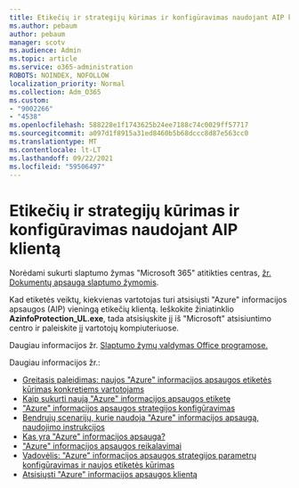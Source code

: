 ```yaml
---
title: Etikečių ir strategijų kūrimas ir konfigūravimas naudojant AIP klientą
ms.author: pebaum
author: pebaum
manager: scotv
ms.audience: Admin
ms.topic: article
ms.service: o365-administration
ROBOTS: NOINDEX, NOFOLLOW
localization_priority: Normal
ms.collection: Adm_O365
ms.custom:
- "9002266"
- "4538"
ms.openlocfilehash: 588228e1f1743625b24ee7188c74c0029ff57717
ms.sourcegitcommit: a097d1f8915a31ed8460b5b68dccc8d87e563cc0
ms.translationtype: MT
ms.contentlocale: lt-LT
ms.lasthandoff: 09/22/2021
ms.locfileid: "59506497"
---
```

# <a name="creating-and-configuring-labels-and-policies-with-aip-client"></a>Etikečių ir strategijų kūrimas ir konfigūravimas naudojant AIP klientą

Norėdami sukurti slaptumo žymas "Microsoft 365" atitikties centras, [žr. Dokumentų apsauga slaptumo žymomis](https://docs.microsoft.com/microsoft-365/business-video/create-sensitivity-labels).

Kad etiketės veiktų, kiekvienas vartotojas turi atsisiųsti "Azure" informacijos apsaugos (AIP) vieningą etikečių klientą. Ieškokite žiniatinklio **AzinfoProtection_UL.exe**, tada atsisiųskite jį iš "Microsoft" atsisiuntimo centro ir paleiskite jį vartotojų kompiuteriuose.

Daugiau informacijos žr. [Slaptumo žymų valdymas Office programose.](https://docs.microsoft.com/microsoft-365/compliance/sensitivity-labels-office-apps)

Daugiau informacijos žr.: 

- [Greitasis paleidimas: naujos "Azure" informacijos apsaugos etiketės kūrimas konkretiems vartotojams](https://docs.microsoft.com/azure/information-protection/quickstart-label-specificusers)
- [Kaip sukurti naują "Azure" informacijos apsaugos etiketę](https://docs.microsoft.com/azure/information-protection/configure-policy-new-label)
- ["Azure" informacijos apsaugos strategijos konfigūravimas](https://docs.microsoft.com/azure/information-protection/configure-policy)
- [Bendrųjų scenarijų, kurie naudoja "Azure" informacijos apsaugą, naudojimo instrukcijos](https://docs.microsoft.com/azure/information-protection/how-to-guides)
- [Kas yra "Azure" informacijos apsauga?](https://docs.microsoft.com/azure/information-protection/what-is-information-protection)
- ["Azure" informacijos apsaugos reikalavimai](https://docs.microsoft.com/azure/information-protection/requirements)
- [Vadovėlis: "Azure" informacijos apsaugos strategijos parametrų konfigūravimas ir naujos etiketės kūrimas](https://docs.microsoft.com/azure/information-protection/infoprotect-quick-start-tutorial)
- [Atsisiųsti "Azure" informacijos apsaugos klientą](https://www.microsoft.com/download/details.aspx?id=53018)

